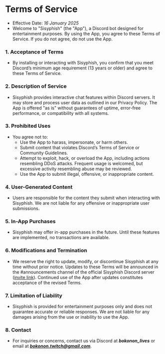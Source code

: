 # **Terms of Service**

- Effective Date: *16 January 2025*
- Welcome to "Sisyphish" (the "App"), a Discord bot designed for entertainment purposes. By using the App, you agree to these Terms of Service. If you do not agree, do not use the App.

### **1. Acceptance of Terms**

- By installing or interacting with Sisyphish, you confirm that you meet Discord’s minimum age requirement (13 years or older) and agree to these Terms of Service.

### **2. Description of Service**

- Sisyphish provides interactive chat features within Discord servers. It may store and process user data as outlined in our Privacy Policy. The App is offered "as is" without guarantees of uptime, error-free performance, or compatibility with all systems.

### **3. Prohibited Uses**

- You agree not to:
    - Use the App to harass, impersonate, or harm others.
    - Submit content that violates Discord’s Terms of Service or Community Guidelines.
    - Attempt to exploit, hack, or overload the App, including actions resembling DDoS attacks. Frequent usage is welcomed, but excessive activity resembling abuse may be reviewed.
    - Use the App to submit illegal, offensive, or inappropriate content.

### **4. User-Generated Content**

- Users are responsible for the content they submit when interacting with Sisyphish. We are not liable for any offensive or inappropriate user submissions.

### **5. In-App Purchases**

- Sisyphish may offer in-app purchases in the future. Until these features are implemented, no transactions are available.

### **6. Modifications and Termination**

- We reserve the right to update, modify, or discontinue Sisyphish at any time without prior notice. Updates to these Terms will be announced in the #announcements channel of the official Sisyphish Discord server ([invite link](https://discord.gg/h9pjn8BFFc)). Continued use of the App after updates constitutes acceptance of the revised Terms.

### **7. Limitation of Liability**

- Sisyphish is provided for entertainment purposes only and does not guarantee accurate or reliable responses. We are not liable for any damages arising from the use or inability to use the App.

### **8. Contact**

- For inquiries or concerns, contact us via Discord at ***bokonon_lives*** or email at ***bokonon.twitch@gmail.com***.